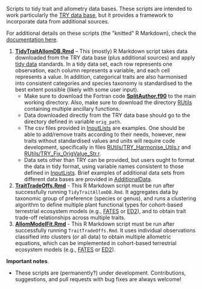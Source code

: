 Scripts to tidy trait and allometry data bases. These scripts are intended to work particularly the [TRY data base](https://www.try-db.org/TryWeb/Home.php), but it provides a framework to incorporate data from additional sources.

For additional details on these scripts (the "knitted" R Markdown), check the [documentation here](https://mpaiao.github.io/TraitAllom_Workflow/index.html).

1. [**TidyTraitAllomDB.Rmd**](TidyTraitAllomDB.Rmd) – This (mostly) R Markdown script takes data downloaded from the TRY data base (plus additional sources) and apply [tidy data](https://cran.r-project.org/web/packages/tidyr/vignettes/tidy-data.html) standards. In a tidy data set, each row represents one observation, each column represents a variable,  and each cell represents a value. In addition, categorical traits are also harmonised into consistent categories and species taxonomy is standardised to the best extent possible (likely with some user input).
   * Make sure to download the Fortran code [**SplitAuthor.f90**](SplitAuthor.f90) to the main working directory. Also, make sure to download the directory [RUtils](RUtils) containing multiple ancillary functions.
   * Data downloaded directly from the TRY data base should go to the directory defined in variable `orig_path`.
   * The csv files provided in [InputLists](InputLists) are examples. One should be able to add/remove traits according to their needs, however, new traits without standardised values and units will require code development, specifically in files [RUtils/TRY_Harmonise_Utils.r](RUtils/TRY_Harmonise_Utils.r) and [RUtils/TRY_Fix_OrigValue_Str.r](RUtils/TRY_Fix_OrigValue_Str.r).
   * Data sets other than TRY can be provided, but users ought to format the data in tidy format, using variable names consistent to those defined in [InputLists](InputLists).  Brief examples of additional data sets from different data bases are provided in [AdditionalData](AdditionalData).
2. [**TraitTradeOffs.Rmd**](TraitTradeOffs.Rmd) - This R Markdown script must be run after successfully running `TidyTraitAllomDB.Rmd`. It aggregates data by taxonomic group of preference (species or genus), and runs a clustering algorithm to define multiple plant functional types for cohort-based terrestrial ecosystem models (e.g., [FATES](https://github.com/NGEET/fates) or [ED2](https://github.com/EDmodel/ED2)), and to obtain trait trade-off relationships across multiple traits.
3. [**AllomModelFit.Rmd**](AllomModelFit.Rmd) - This R Markdown script must be run after successfully running `TraitTradeOffs.Rmd`. It uses individual observations classified into clusters (or all data) to obtain multiple allometric equations, which can be implemented in cohort-based terrestrial ecosystem models (e.g., [FATES](https://github.com/NGEET/fates) or [ED2](https://github.com/EDmodel/ED2)).

**Important notes**.

* These scripts are (permanently?) under development.  Contributions, suggestions, and pull requests with bug fixes are always welcome!
